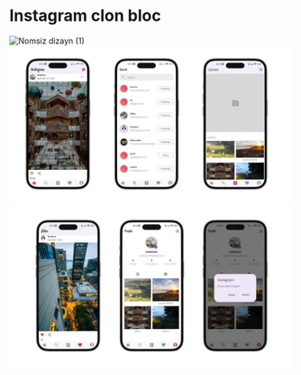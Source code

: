 # Instagram clon bloc
![Nomsiz dizayn (1)](https://github.com/ToshevaDurdona1349/InstagramBloc/assets/157783982/d9c7b43b-8099-453f-9f18-e711d90cd82c)
![img_1.png](img_1.png)
![img_2.png](img_2.png)

